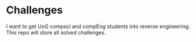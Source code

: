 # Challenges
I want to get UoG compsci and compEng students into reverse engineering. This repo will store all solved challenges.

